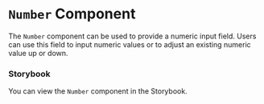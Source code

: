 # `Number` Component
The `Number` component can be used to provide a numeric input field. Users can use this field to input numeric values or to adjust an existing numeric value up or down.

### Storybook
You can view the `Number` component in the Storybook.